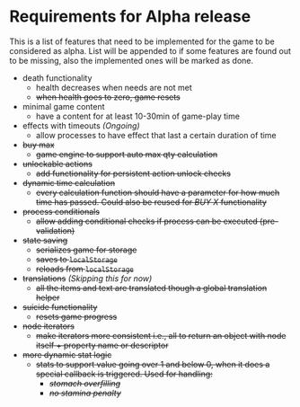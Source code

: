 # Requirements for Alpha release

This is a list of features that need to be implemented for the game to be considered as alpha. List will be appended to if some features are found out to be missing, also the implemented ones will be marked as done.

- death functionality
  - health decreases when needs are not met
  - ~~when health goes to zero, game resets~~
- minimal game content
  - have a content for at least 10-30min of game-play time
- effects with timeouts *(Ongoing)*
  - allow processes to have effect that last a certain duration of time
- ~~buy max~~
  - ~~game engine to support auto max qty calculation~~
- ~~unlockable actions~~
  - ~~add functionality for persistent action unlock checks~~
- ~~dynamic time calculation~~
  - ~~every calculation function should have a parameter for how much time has passed. Could also be reused for *BUY X* functionality~~
- ~~process conditionals~~
  - ~~allow adding conditional checks if process can be executed (pre-validation)~~
- ~~state saving~~
  - ~~serializes game for storage~~
  - ~~saves to `localStorage`~~
  - ~~reloads from `localStorage`~~
- ~~translations~~ *(Skipping this for now)*
  - ~~all the items and text are translated though a global translation helper~~
- ~~suicide functionality~~
    - ~~resets game progress~~
- ~~node iterators~~
  - ~~make iterators more consistent i.e., all to return an object with node itself + property name or descriptor~~
- ~~more dynamic stat logic~~
  - ~~stats to support value going over 1 and below 0, when it does a special callback is triggered. Used for handling:~~
    - ~~*stomach overfilling*~~
    - ~~*no stamina penalty*~~
